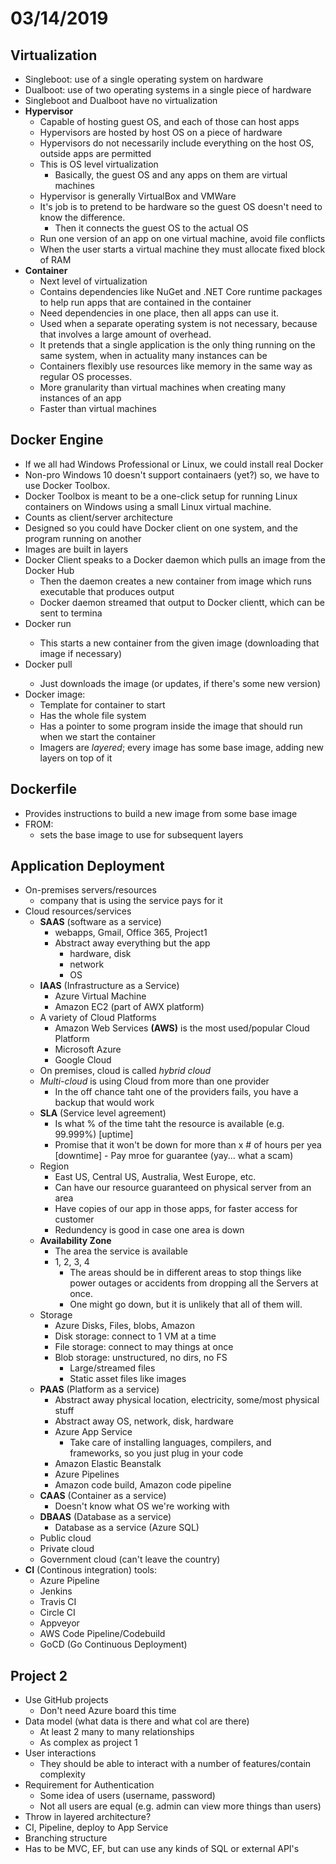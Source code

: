 # 03/14/2019

## Virtualization
- Singleboot: use of a single operating system on hardware
- Dualboot: use of two operating systems in a single piece of hardware
- Singleboot and Dualboot have no virtualization
- **Hypervisor**
    - Capable of hosting guest OS, and each of those can host apps
    - Hypervisors are hosted by host OS on a piece of hardware
    - Hypervisors do not necessarily include everything on the host OS, outside apps are permitted
    - This is OS level virtualization
        - Basically, the guest OS and any apps on them are virtual machines
    - Hypervisor is generally VirtualBox and VMWare
    - It's job is to pretend to be hardware so the guest OS doesn't need to know the difference.
        - Then it connects the guest OS to the actual OS
    - Run one version of an app on one virtual machine, avoid file conflicts
    - When the user starts a virtual machine they must allocate fixed block of RAM
- **Container**
    - Next level of virtualization
    - Contains dependencies like NuGet and .NET Core runtime packages to help run apps that are contained in the container
    - Need dependencies in one place, then all apps can use it.
    - Used when a separate operating system is not necessary, because that involves a large amount of overhead.
    - It pretends that a single application is the only thing running on the same system, when in actuality many instances can be
    - Containers flexibly use resources like memory in the same way as regular OS processes.
    - More granularity than virtual machines when creating many instances of an app
    - Faster than virtual machines

## Docker Engine
- If we all had Windows Professional or Linux, we could install real Docker
- Non-pro Windows 10 doesn't support containaers (yet?) so, we have to use Docker Toolbox.
- Docker Toolbox is meant to be a one-click setup for running Linux containers on Windows using a small Linux virtual machine.
- Counts as client/server architecture
- Designed so you could have Docker client on one system, and the program running on another
- Images are built in layers
- Docker Client speaks to a Docker daemon which pulls an image from the Docker Hub
    - Then the daemon creates a new container from image which runs executable that produces output
    - Docker daemon streamed that output to Docker clientt, which can be sent to termina
- Docker run <image-name>
    - This starts a new container from the given image (downloading that image if necessary)
- Docker pull <image-name>
    - Just downloads the image (or updates, if there's some new version)
- Docker image:
    - Template for container to start
    - Has the whole file system
    - Has a pointer to some program inside the image that should run when we start the container
    - Imagers are _layered_; every image has some base image, adding new layers on top of it

## Dockerfile
- Provides instructions to build a new image from some base image
- FROM:
    - sets the base image to use for subsequent layers

## Application Deployment
- On-premises servers/resources
    - company that is using the service pays for it
- Cloud resources/services
    - **SAAS** (software as a service)
        - webapps, Gmail, Office 365, Project1
        - Abstract away everything but the app
            - hardware, disk
            - network
            - OS
    - **IAAS** (Infrastructure as a Service)
        - Azure Virtual Machine
        - Amazon EC2 (part of AWX platform)
    - A variety of Cloud Platforms
        - Amazon Web Services **(AWS)** is the most used/popular Cloud Platform
        - Microsoft Azure
        - Google Cloud
    - On premises, cloud is called *hybrid cloud*
    - *Multi-cloud* is using Cloud from more than one provider
        - In the off chance taht one of the providers fails, you have a backup that would work
    - **SLA** (Service level agreement)
        - Is what % of the time taht the resource is available (e.g. 99.999%) [uptime]
        - Promise that it won't be down for more than x # of hours per yea [downtime]
                - Pay mroe for guarantee (yay... what a scam)
    - Region
        - East US, Central US, Australia, West Europe, etc.
        - Can have our resource guaranteed on physical server from an area
        - Have copies of our app in those apps, for faster access for customer
        - Redundency is good in case one area is down
    - **Availability Zone**
        - The area the service is available
        - 1, 2, 3, 4
            - The areas should be in different areas to stop things like power outages or accidents from dropping all the Servers at once.
            - One might go down, but it is unlikely that all of them will.
    - Storage
        - Azure Disks, Files, blobs, Amazon
        - Disk storage: connect to 1 VM at a time
        - File storage: connect to may things at once
        - Blob storage: unstructured, no dirs, no FS
            - Large/streamed files
            - Static asset files like images
    - **PAAS** (Platform as a service)
        - Abstract away physical location, electricity, some/most physical stuff
        - Abstract away OS, network, disk, hardware
        - Azure App Service
            - Take care of installing languages, compilers, and frameworks, so you just plug in your code
        - Amazon Elastic Beanstalk
        - Azure Pipelines
        - Amazon code build, Amazon code pipeline
    - **CAAS** (Container as a service)
        - Doesn't know what OS we're working with
    - **DBAAS** (Database as a service)
        - Database as a service (Azure SQL)
    - Public cloud
    - Private cloud
    - Government cloud (can't leave the country)
- **CI** (Continous integration) tools: 
    - Azure Pipeline
    - Jenkins
    - Travis CI
    - Circle CI
    - Appveyor
    - AWS Code Pipeline/Codebuild
    - GoCD (Go Continuous Deployment)

## Project 2
- Use GitHub projects
   - Don't need Azure board this time
- Data model (what data is there and what col  are there)
    - At least 2 many to many relationships
    - As complex as project 1
- User interactions
    - They should be able to interact with a number of features/contain complexity
- Requirement for Authentication
    - Some idea of users (username, password)
    - Not all users are equal (e.g. admin can view more  things than users)
- Throw in layered architecture?
- CI, Pipeline, deploy to App Service
- Branching structure
- Has to be MVC, EF, but can use any kinds  of SQL or external API's